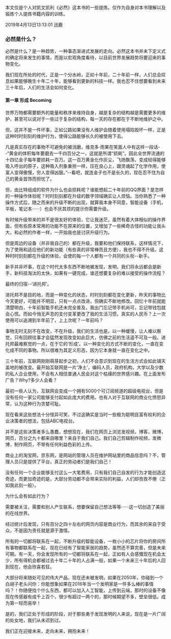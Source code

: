 
本文仅是个人对凯文凯利《必然》这本书的一些提炼。仅作为自身对本书理解以及锻炼个人提炼书籍内容的训练。

2019年4月13日13:13:01 迅鹿

### 必然是什么？

必然是什么？是一种趋势，一种事态渐进式发展的走向。必然这本书并未下定义式的确定将来发生的事情，而是以宏观角度看待，以目前世界发展趋势将要迎来的事物变化。

我们现在所处的时代，正是一个分水岭，正如十年前，二十年前一样，人们总会叹息如果能够晚生十年二十年，能够看到更新的科技一样。我也忍不住想要看到未来三十年后，人们的生活会如何变化。

#### 第一章 形成 Becoming

世界万物都需要额外的能量和秩序来维持自身，越是复杂的结构越是需要更多的维护，甚至可以说对于一些过于复杂的结构，每一天的存在都在于不断地维护之中。

但，这并不是一件坏事，正如公路如果没有人维护会随着使用塌陷毁坏一样，正是这种时时刻刻的维护行为，使得公路能够长久的被使用下去。

凡是真实存在的事物不可避免的被消磨，维克多·雨果在笑面人中有这样一段话--“黄金的体积每年要磨去一千四百分之一，这就是所谓“损耗”。因此全世界流通的十四亿金子每年要损耗一百万。这一百万黄金化作灰尘，飞扬飘荡，变成轻得能够吸入呼出的原子，这种吸入剂象重担一样，压在良心上，跟灵魂起了化学作用，使富人变得傲慢，穷人变得凶狠。”--看吧，就连金子也不是长久的，现在忍不住为自己的黄金首饰而担忧了。

但，由比特组成的软件为什么也会损耗呢？谁能想起二十年前的QQ界面？是怎样的一种操作体验呢？时时刻刻都在升级的数字领域确实让人烦恼。当你熟悉了一种操作方式后，随之而来的升级不断的出现，就算我本身不同意，智能设备（手机，平板，笔记本······）也会不厌其烦的提示你需要升级。

有时候升级带来的并不是很友好的体验，它让我迷茫，虽然有着大体相似的操作界面，但有些原本常用的功能不在原来的位置，又增加了一些稀奇古怪的功能让我头大，和必然的作者一样，一开始我也是讨厌升级行为。

但是周边的设备（并非我自己的）都在升级，我要和他们保持联系，这样情况下，为了使用和适应他们的新功能（有些真的非常棒而且方便），我也不得不升级。这种时时刻刻都在升级的体验，会使的每一个人都有一个共同的头衔--新手。

新手并非坏事，在这个时代太多东西不断地被发现，发明，我们将永远都会是新手，新科技淘汰的太快，如果有一键完成，谁还想要复杂的难以接受的操作流程？

最终的归宿--‘进托邦’。

进托邦不是目的地，而是一种变化的状态，时时刻刻都在变化更新，昨天的事物比今天更好，可能并不明显，只有一点点改进，但确实不断地修改。回忆十年前就能清楚明白，十年前智能手机还未完全普及，我出门忘记带手机尚可，忘记带钱包就会心慌。而如今悄无声息的支付变革更改了我的生活习惯，真实的人民币？上一次使用可以追溯到半年前了，上上次呢？一年前吗？

事物无时无刻不在改变，不在升级，我们的生活也是。以一种缓慢，让人难以察觉，只有回顾往事才会猛然发现改变如此巨大，仿佛之前的生活遥不可及一般。进托邦最难察觉的一点，在于它的‘形成’。以一种变化的方式不断的变化，一直在变化成不同的事物。所以很难为其定义形态，因为它本身就一直在变化之中。

三十年前，互联网刚刚萌芽起步之初，人们不会意识到现在的生活方式会如此铺天盖地的被改变。最开始互联网是一片‘净土’，编码人员，政府机构，大学以及少数的私人企业使用，不会有人相信普通人民会对这个枯燥的世界感兴趣。在上面发布广告？Why?多少人会看？

最初一些人认为，互联网会变成一个拥有5000个可订阅频道的超级电视台，但是没有任何一家公司能够支付起如此庞大的费用。也有人对于互联网的商业化愤怒异常，认为这种行为贪婪可耻。

现在看来这些想法十分怪异可笑，不过这确实是当时一些极为聪明且富有权利的企业决策者的想法，包括ABC电视台。

并不是这些决策者多么愚蠢，想想现在，我们在网页上浏览发视频，博客，微博，网页，百分之九十都来自哪里？来自于我们自己。我们自己剪辑制作视频，发微博，制作网页，不带有任何利益色彩的上传。

商业上的淘宝网，京东网，是网站的管理人员在维护网站里的商品信息吗？不，管理人员只是提供了平台，真正的劳动者们是我们自己！

没有任何一个企业能够支付这么一大笔费用，只有我们自己自发的行为才能创造这奇迹，而更加奇迹的是，大部分劳动都不会带来实际的利益，人们却孜孜不倦（正如我此刻一般）。

为什么会有如此行为？

需要被关注，需要和别人产生联系，想要保留自己想法等等······这一切创造了美丽的在线世界。

经过统计后发现，只有百分之四十左右的网页内容是商业行为，而其余的来自于受众，不是因为责任就是源于激情。

所有的一切都将联系在一起，不断升级的智能设备，一枚小小的芯片将你的房间所有事物都联系在一起，现在已经有了智能家居的趋势，虽然还不算完善，但是未来可期。有一天，你会发现所有的一切都将联系在一起，正如有人会感慨现在机会太少，所有得机会都被过去十年二十年的人占满一般，如果一个未来三十年后的人回到现在，他会欣喜若狂。

大部分将来随处可见的伟大产品，现在还未被发明，如果在2050年，你碰到一个白胡子老头问你：你能想象如果在2016年当一个发明家是一件多么棒的事情吗？！你随便找个什么东西，都可以加入人工智能，上传到云端，那时的设备不像现在传感器有成千上百个，很少有超过一两个的，那时候期望不多，壁垒很低。成为第一轻而易举！

是的，我们正处于形成的阶段，对于那些勇于发现发明的人来说，现在是一片广阔的处女地，我们从未迟到过。

我们正在迎接未来，走向未来，拥抱未来！
